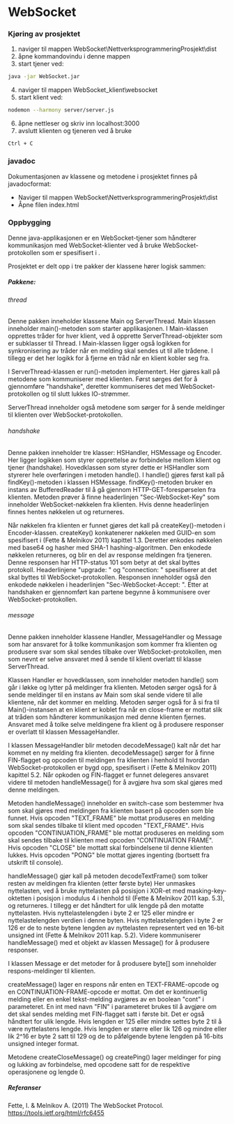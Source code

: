 # WebSocket

### Kjøring av prosjektet
1. naviger til mappen WebSocket\NettverksprogrammeringProsjekt\dist
2. åpne kommandovindu i denne mappen
3. start tjener ved:  
```sh 
java -jar WebSocket.jar
``` 
4. naviger til mappen WebSocket_klient\websocket
5.  start klient ved:
```sh
nodemon --harmony server/server.js
``` 
6. åpne nettleser og skriv inn localhost:3000
7. avslutt klienten og tjeneren ved å bruke 
```
Ctrl + C
```

### javadoc
Dokumentasjonen av klassene og metodene i prosjektet finnes på javadocformat:
* Naviger til mappen WebSocket\NettverksprogrammeringProsjekt\dist
* Åpne filen index.html

### Oppbygging
Denne java-applikasjonen er en WebSocket-tjener som håndterer kommunikasjon med WebSocket-klienter ved å bruke WebSocket-protokollen som er spesifisert i .

Prosjektet er delt opp i tre pakker der klassene hører logisk sammen:
##### Pakkene:
###### thread
Denne pakken inneholder klassene Main og ServerThread. Main klassen inneholder main()-metoden som starter applikasjonen. I Main-klassen opprettes tråder for hver klient, ved å opprette ServerThread-objekter som er subklasser til Thread. I Main-klassen ligger også logikken for synkronisering av tråder når en melding skal sendes ut til alle trådene. I tillegg er det her logikk for å fjerne en tråd når en klient kobler seg fra.

I ServerThread-klassen er run()-metoden implementert. Her gjøres kall på metodene som kommuniserer med klienten. Først sørges det for å gjennomføre "handshake", deretter kommuniseres det med WebSocket-protokollen og til slutt lukkes IO-strømmer.

ServerThread inneholder også metodene som sørger for å sende meldinger til klienten over WebSocket-protokollen.
###### handshake
Denne pakken inneholder tre klasser: HSHandler, HSMessage og Encoder. Her ligger logikken som styrer opprettelse av forbindelse mellom klient og tjener (handshake). Hovedklassen som styrer dette er HSHandler som styrerer hele overføringen i metoden handle(). I handle() gjøres først kall på findKey()-metoden i klassen HSMessage. findKey()-metoden bruker en instans av BufferedReader til å gå gjennom HTTP-GET-forespørselen fra klienten. Metoden prøver å finne headerlinjen "Sec-WebSocket-Key" som inneholder WebSocket-nøkkelen fra klienten. Hvis denne headerlinjen finnes hentes nøkkelen ut og returneres.

Når nøkkelen fra klienten er funnet gjøres det kall på createKey()-metoden i Encoder-klassen. createKey() konkatenerer nøkkelen med GUID-en som spesifisert i (Fette & Melnikov 2011) kapittel 1.3. Deretter enkodes nøkkelen med base64 og hasher med SHA-1 hashing-algoritmen. Den enkodede nøkkelen returneres, og blir en del av response meldingen fra tjeneren. Denne responsen har HTTP-status 101 som betyr at det skal byttes protokoll. Headerlinjene "upgrade: " og "connection: " spesifiserer at det skal byttes til WebSocket-protokollen. Responsen inneholder også den enkodede nøkkelen i headerlinjen "Sec-WebSocket-Accept: ". Etter at handshaken er gjennomført kan partene begynne å kommunisere over WebSocket-protokollen.

###### message
Denne pakken inneholder klassene Handler, MessageHandler og Message som har ansvaret for å tolke kommunikasjon som kommer fra klienten og produsere svar som skal sendes tilbake over WebSocket-protokollen, men som nevnt er selve ansvaret med å sende til klient overlatt til klasse ServerThread. 

Klassen Handler er hovedklassen, som inneholder metoden handle() som går i løkke og lytter på meldinger fra klienten. Metoden sørger også for å sende meldinger til en instans av Main som skal sende videre til alle klientene, når det kommer en melding. Metoden sørger også for å si fra til Main()-instansen at en klient er koblet fra når en close-frame er mottat slik at tråden som håndterer kommunikasjon med denne klienten fjernes. Ansvaret med å tolke selve meldingene fra klient og å produsere responser er overlatt til klassen MessageHandler.

I klassen MessageHandler blir metoden decodeMessage() kalt når det har kommet en ny melding fra klienten. decodeMessage() sørger for å finne FIN-flagget og opcoden til meldingen fra klienten i henhold til hvordan WebSocket-protokollen er bygd opp, spesifisert i (Fette & Melnikov 2011) kapittel 5.2. Når opkoden og FIN-flagget er funnet delegeres ansvaret videre til metoden handleMessage() for å avgjøre hva som skal gjøres med denne meldingen.

Metoden handleMessage() inneholder en switch-case som bestemmer hva som skal gjøres med meldingen fra klienten basert på opcoden som ble funnet. Hvis opcoden "TEXT_FRAME" ble mottat produseres en melding som skal sendes tilbake til klient med opcoden "TEXT_FRAME". Hvis opcoden "CONTINUATION_FRAME" ble mottat produseres en melding som skal sendes tilbake til klienten med opcoden "CONTINUATION FRAME". Hvis opcoden "CLOSE" ble mottatt skal forbindelsene til denne klienten lukkes. Hvis opcoden "PONG" ble mottat gjøres ingenting (bortsett fra utskrift til console). 

handleMessage() gjør kall på metoden decodeTextFrame() som tolker resten av meldingen fra klienten (etter første byte) Her unmaskes nyttelasten, ved å bruke nyttelasten på posisjon i XOR-et med masking-key-oktetten i posisjon i modulus 4 i henhold til (Fette & Melnikov 2011 kap. 5.3), og returneres. I tillegg er det håndtert for ulik lengde på den motatte nyttelasten. Hvis nyttelastelengden i byte 2 er 125 eller mindre er nyttelastelengden verdien i denne byten. Hvis nyttelastelengden i byte 2 er 126 er de to neste bytene lengden av nyttelasten representert ved en 16-bit unsigned int (Fette & Melnikov 2011 kap. 5.2). Videre kommuniserer handleMessage() med et objekt av klassen Message() for å produsere responser.

I klassen Message er det metoder for å produsere byte[] som inneholder respons-meldinger til klienten. 

createMessage() lager en respons når enten en TEXT-FRAME-opcode og en CONTINUATION-FRAME-opcode er mottat. Om det er kontinuerlig melding eller en enkel tekst-melding avgjøres av en boolean "cont" i parameteret. En int med navn "FIN" i parameteret brukes til å avgjøre om det skal sendes melding met FIN-flagget satt i første bit. Det er også håndtert for ulik lengde. Hvis lengden er 125 eller mindre settes byte 2 til å være nyttelastens lengde. Hvis lengden er større eller lik 126 og mindre eller lik 2^16 er byte 2 satt til 129 og de to påfølgende bytene lengden på 16-bits unsigned integer format. 

Metodene createCloseMessage() og createPing() lager meldinger for ping og lukking av forbindelse, med opcodene satt for de respektive operasjonene og lengde 0.
##### Referanser
Fette, I. & Melnikov A. (2011) The WebSocket Protocol. https://tools.ietf.org/html/rfc6455

